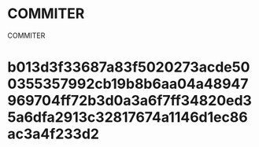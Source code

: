 # COMMITER
COMMITER






# b013d3f33687a83f5020273acde500355357992cb19b8b6aa04a48947969704ff72b3d0a3a6f7ff34820ed35a6dfa2913c32817674a1146d1ec86ac3a4f233d2
